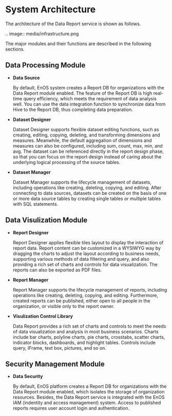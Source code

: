 # System Architecture

The architecture of the Data Report service is shown as follows.

.. image:: media/infrastructure.png

The major modules and their functions are described in the following sections.

## Data Processing Module

- **Data Source**

  By default, EnOS system creates a Report DB for organizations with the Data Report module enabled. The feature of the Report DB is high real-time query efficiency, which meets the requirement of data analysis well. You can use the data integration function to synchronize data from Hive to the Report DB, thus completing data preparation.

- **Dataset Designer**

  Dataset Designer supports flexible dataset editing functions, such as creating, editing, copying, deleting, and transforming dimensions and measures. Meanwhile, the default aggregation of dimensions and measures can also be configured, including sum, count, max, min, and avg. The dataset can be referenced directly in the report design phase, so that you can focus on the report design instead of caring about the underlying logical processing of the source tables.

- **Dataset Manager**

  Dataset Manager supports the lifecycle management of datasets, including operations like creating, deleting, copying, and editing. After connecting to data sources, datasets can be created on the basis of one or more data source tables by creating single tables or multiple tables with SQL statements.

## Data Visulization Module

- **Report Designer**

  Report Designer applies flexible tiles layout to display the interaction of report data. Report content can be customized in a WYSIWYG way by dragging the charts to adjust the layout according to business needs, supporting various methods of data filtering and query, and also providing a rich set of charts and controls for data visualization. The reports can also be exported as PDF files.

- **Report Manager**

  Report Manager supports the lifecycle management of reports, including operations like creating, deleting, copying, and editing. Furthermore, created reports can be published, either open to all people in the organization, or visible only to the report owner.

- **Visulization Control Library**

  Data Report provides a rich set of charts and controls to meet the needs of data visualization and analysis in most business scenarios. Charts include bar charts, polyline charts, pie charts, crosstabs, scatter charts, indicator blocks, dashboards, and highlight tables. Controls include query, IFrame, text box, pictures, and so on.

## Security Management Module

- **Data Security**

  By default, EnOS platform creates a Report DB for organizations with the Data Report module enabled, which isolates the storage of organization resources. Besides, the Data Report service is integrated with the EnOS IAM (indentity and access management) system. Access to published reports requires user account login and authentication.
